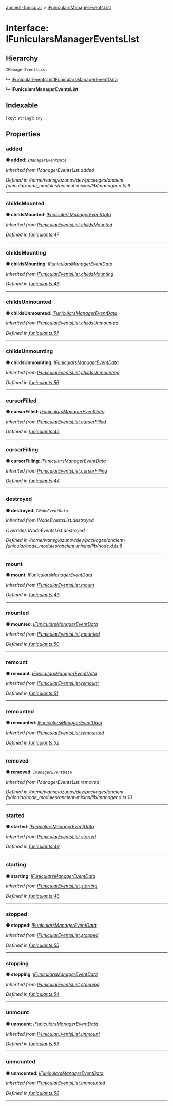 [ancient-funicular](../README.md) > [IFunicularsManagerEventsList](../interfaces/ifunicularsmanagereventslist.md)



# Interface: IFunicularsManagerEventsList

## Hierarchy


 `IManagerEventsList`




↳  [IFunicularEventsList](ifuniculareventslist.md)[IFunicularsManagerEventData](ifunicularsmanagereventdata.md)

**↳ IFunicularsManagerEventsList**







## Indexable

\[key: `string`\]:&nbsp;`any`

## Properties
<a id="added"></a>

###  added

**●  added**:  *`IManagerEventData`* 

*Inherited from IManagerEventsList.added*

*Defined in /home/ivansglazunov/dev/packages/ancient-funicular/node_modules/ancient-mixins/lib/manager.d.ts:9*





___

<a id="childsmounted"></a>

###  childsMounted

**●  childsMounted**:  *[IFunicularsManagerEventData](ifunicularsmanagereventdata.md)* 

*Inherited from [IFunicularEventsList](ifuniculareventslist.md).[childsMounted](ifuniculareventslist.md#childsmounted)*

*Defined in [funicular.ts:47](https://github.com/AncientSouls/Funicular/blob/6926345/src/lib/funicular.ts#L47)*





___

<a id="childsmounting"></a>

###  childsMounting

**●  childsMounting**:  *[IFunicularsManagerEventData](ifunicularsmanagereventdata.md)* 

*Inherited from [IFunicularEventsList](ifuniculareventslist.md).[childsMounting](ifuniculareventslist.md#childsmounting)*

*Defined in [funicular.ts:46](https://github.com/AncientSouls/Funicular/blob/6926345/src/lib/funicular.ts#L46)*





___

<a id="childsunmounted"></a>

###  childsUnmounted

**●  childsUnmounted**:  *[IFunicularsManagerEventData](ifunicularsmanagereventdata.md)* 

*Inherited from [IFunicularEventsList](ifuniculareventslist.md).[childsUnmounted](ifuniculareventslist.md#childsunmounted)*

*Defined in [funicular.ts:57](https://github.com/AncientSouls/Funicular/blob/6926345/src/lib/funicular.ts#L57)*





___

<a id="childsunmounting"></a>

###  childsUnmounting

**●  childsUnmounting**:  *[IFunicularsManagerEventData](ifunicularsmanagereventdata.md)* 

*Inherited from [IFunicularEventsList](ifuniculareventslist.md).[childsUnmounting](ifuniculareventslist.md#childsunmounting)*

*Defined in [funicular.ts:56](https://github.com/AncientSouls/Funicular/blob/6926345/src/lib/funicular.ts#L56)*





___

<a id="cursorfilled"></a>

###  cursorFilled

**●  cursorFilled**:  *[IFunicularsManagerEventData](ifunicularsmanagereventdata.md)* 

*Inherited from [IFunicularEventsList](ifuniculareventslist.md).[cursorFilled](ifuniculareventslist.md#cursorfilled)*

*Defined in [funicular.ts:45](https://github.com/AncientSouls/Funicular/blob/6926345/src/lib/funicular.ts#L45)*





___

<a id="cursorfilling"></a>

###  cursorFilling

**●  cursorFilling**:  *[IFunicularsManagerEventData](ifunicularsmanagereventdata.md)* 

*Inherited from [IFunicularEventsList](ifuniculareventslist.md).[cursorFilling](ifuniculareventslist.md#cursorfilling)*

*Defined in [funicular.ts:44](https://github.com/AncientSouls/Funicular/blob/6926345/src/lib/funicular.ts#L44)*





___

<a id="destroyed"></a>

###  destroyed

**●  destroyed**:  *`INodeEventData`* 

*Inherited from INodeEventsList.destroyed*

*Overrides INodeEventsList.destroyed*

*Defined in /home/ivansglazunov/dev/packages/ancient-funicular/node_modules/ancient-mixins/lib/node.d.ts:8*





___

<a id="mount"></a>

###  mount

**●  mount**:  *[IFunicularsManagerEventData](ifunicularsmanagereventdata.md)* 

*Inherited from [IFunicularEventsList](ifuniculareventslist.md).[mount](ifuniculareventslist.md#mount)*

*Defined in [funicular.ts:43](https://github.com/AncientSouls/Funicular/blob/6926345/src/lib/funicular.ts#L43)*





___

<a id="mounted"></a>

###  mounted

**●  mounted**:  *[IFunicularsManagerEventData](ifunicularsmanagereventdata.md)* 

*Inherited from [IFunicularEventsList](ifuniculareventslist.md).[mounted](ifuniculareventslist.md#mounted)*

*Defined in [funicular.ts:50](https://github.com/AncientSouls/Funicular/blob/6926345/src/lib/funicular.ts#L50)*





___

<a id="remount"></a>

###  remount

**●  remount**:  *[IFunicularsManagerEventData](ifunicularsmanagereventdata.md)* 

*Inherited from [IFunicularEventsList](ifuniculareventslist.md).[remount](ifuniculareventslist.md#remount)*

*Defined in [funicular.ts:51](https://github.com/AncientSouls/Funicular/blob/6926345/src/lib/funicular.ts#L51)*





___

<a id="remounted"></a>

###  remounted

**●  remounted**:  *[IFunicularsManagerEventData](ifunicularsmanagereventdata.md)* 

*Inherited from [IFunicularEventsList](ifuniculareventslist.md).[remounted](ifuniculareventslist.md#remounted)*

*Defined in [funicular.ts:52](https://github.com/AncientSouls/Funicular/blob/6926345/src/lib/funicular.ts#L52)*





___

<a id="removed"></a>

###  removed

**●  removed**:  *`IManagerEventData`* 

*Inherited from IManagerEventsList.removed*

*Defined in /home/ivansglazunov/dev/packages/ancient-funicular/node_modules/ancient-mixins/lib/manager.d.ts:10*





___

<a id="started"></a>

###  started

**●  started**:  *[IFunicularsManagerEventData](ifunicularsmanagereventdata.md)* 

*Inherited from [IFunicularEventsList](ifuniculareventslist.md).[started](ifuniculareventslist.md#started)*

*Defined in [funicular.ts:49](https://github.com/AncientSouls/Funicular/blob/6926345/src/lib/funicular.ts#L49)*





___

<a id="starting"></a>

###  starting

**●  starting**:  *[IFunicularsManagerEventData](ifunicularsmanagereventdata.md)* 

*Inherited from [IFunicularEventsList](ifuniculareventslist.md).[starting](ifuniculareventslist.md#starting)*

*Defined in [funicular.ts:48](https://github.com/AncientSouls/Funicular/blob/6926345/src/lib/funicular.ts#L48)*





___

<a id="stopped"></a>

###  stopped

**●  stopped**:  *[IFunicularsManagerEventData](ifunicularsmanagereventdata.md)* 

*Inherited from [IFunicularEventsList](ifuniculareventslist.md).[stopped](ifuniculareventslist.md#stopped)*

*Defined in [funicular.ts:55](https://github.com/AncientSouls/Funicular/blob/6926345/src/lib/funicular.ts#L55)*





___

<a id="stopping"></a>

###  stopping

**●  stopping**:  *[IFunicularsManagerEventData](ifunicularsmanagereventdata.md)* 

*Inherited from [IFunicularEventsList](ifuniculareventslist.md).[stopping](ifuniculareventslist.md#stopping)*

*Defined in [funicular.ts:54](https://github.com/AncientSouls/Funicular/blob/6926345/src/lib/funicular.ts#L54)*





___

<a id="unmount"></a>

###  unmount

**●  unmount**:  *[IFunicularsManagerEventData](ifunicularsmanagereventdata.md)* 

*Inherited from [IFunicularEventsList](ifuniculareventslist.md).[unmount](ifuniculareventslist.md#unmount)*

*Defined in [funicular.ts:53](https://github.com/AncientSouls/Funicular/blob/6926345/src/lib/funicular.ts#L53)*





___

<a id="unmounted"></a>

###  unmounted

**●  unmounted**:  *[IFunicularsManagerEventData](ifunicularsmanagereventdata.md)* 

*Inherited from [IFunicularEventsList](ifuniculareventslist.md).[unmounted](ifuniculareventslist.md#unmounted)*

*Defined in [funicular.ts:58](https://github.com/AncientSouls/Funicular/blob/6926345/src/lib/funicular.ts#L58)*





___


